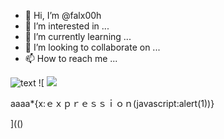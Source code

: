 - 👋 Hi, I’m @falx00h
- 👀 I’m interested in ...
- 🌱 I’m currently learning ...
- 💞️ I’m looking to collaborate on ...
- 📫 How to reach me ...

![text](https://avatars.githubusercontent.com/u/92805783?s=40&v=4)
![
<img src="https://avatars.githubusercontent.com/u/92805783?&s=40&v="/>

<div color="red" background-image="">aaaa*{x:ｅｘｐｒｅｓｓｉｏｎ(javascript:alert(1))}</div>

](()
